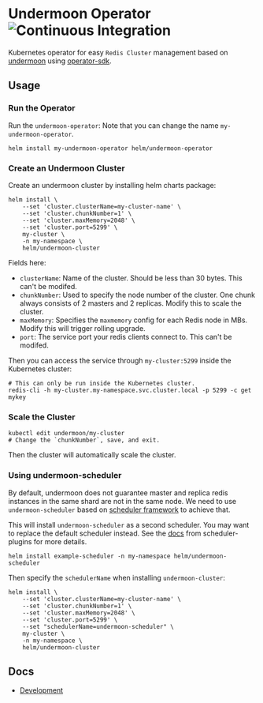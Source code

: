# Undermoon Operator ![Continuous Integration](https://github.com/doyoubi/undermoon-operator/workflows/Continuous%20Integration/badge.svg)
Kubernetes operator for easy `Redis Cluster` management
based on [undermoon](https://github.com/doyoubi/undermoon)
using [operator-sdk](https://sdk.operatorframework.io/).

## Usage

### Run the Operator
Run the `undermoon-operator`:
Note that you can change the name `my-undermoon-operator`.
```
helm install my-undermoon-operator helm/undermoon-operator
```

### Create an Undermoon Cluster
Create an undermoon cluster by installing helm charts package:
```
helm install \
    --set 'cluster.clusterName=my-cluster-name' \
    --set 'cluster.chunkNumber=1' \
    --set 'cluster.maxMemory=2048' \
    --set 'cluster.port=5299' \
    my-cluster \
    -n my-namespace \
    helm/undermoon-cluster
```

Fields here:
- `clusterName`: Name of the cluster. Should be less than 30 bytes.
    This can't be modifed.
- `chunkNumber`: Used to specify the node number of the cluster.
    One chunk always consists of 2 masters and 2 replicas.
    Modify this to scale the cluster.
- `maxMemory`: Specifies the `maxmemory` config for each Redis node in MBs.
    Modify this will trigger rolling upgrade.
- `port`: The service port your redis clients connect to.
    This can't be modifed.

Then you can access the service through `my-cluster:5299` inside the Kubernetes cluster:
```
# This can only be run inside the Kubernetes cluster.
redis-cli -h my-cluster.my-namespace.svc.cluster.local -p 5299 -c get mykey
```

### Scale the Cluster
```
kubectl edit undermoon/my-cluster
# Change the `chunkNumber`, save, and exit.
```
Then the cluster will automatically scale the cluster.

### Using undermoon-scheduler
By default, undermoon does not guarantee master and replica redis instances in the same shard are not in the same node.
We need to use `undermoon-scheduler` based on [scheduler framework](https://kubernetes.io/docs/concepts/scheduling-eviction/scheduling-framework/) to achieve that.

This will install `undermoon-scheduler` as a second scheduler.
You may want to replace the default scheduler instead.
See the [docs](https://github.com/kubernetes-sigs/scheduler-plugins/blob/master/doc/install.md#as-a-second-scheduler) from scheduler-plugins for more details.

```
helm install example-scheduler -n my-namespace helm/undermoon-scheduler
```

Then specify the `schedulerName` when installing `undermoon-cluster`:
```
helm install \
    --set 'cluster.clusterName=my-cluster-name' \
    --set 'cluster.chunkNumber=1' \
    --set 'cluster.maxMemory=2048' \
    --set 'cluster.port=5299' \
    --set "schedulerName=undermoon-scheduler" \
    my-cluster \
    -n my-namespace \
    helm/undermoon-cluster
```

## Docs
- [Development](./docs/development.md)
